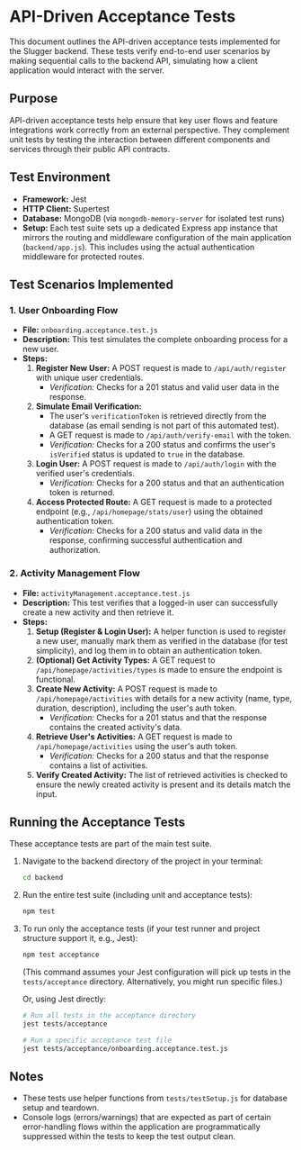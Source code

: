 # API-Driven Acceptance Tests

This document outlines the API-driven acceptance tests implemented for the Slugger backend. These tests verify end-to-end user scenarios by making sequential calls to the backend API, simulating how a client application would interact with the server.

## Purpose
API-driven acceptance tests help ensure that key user flows and feature integrations work correctly from an external perspective. They complement unit tests by testing the interaction between different components and services through their public API contracts.

## Test Environment
-   **Framework:** Jest
-   **HTTP Client:** Supertest
-   **Database:** MongoDB (via `mongodb-memory-server` for isolated test runs)
-   **Setup:** Each test suite sets up a dedicated Express app instance that mirrors the routing and middleware configuration of the main application (`backend/app.js`). This includes using the actual authentication middleware for protected routes.

## Test Scenarios Implemented

### 1. User Onboarding Flow
-   **File:** `onboarding.acceptance.test.js`
-   **Description:** This test simulates the complete onboarding process for a new user.
-   **Steps:**
    1.  **Register New User:** A POST request is made to `/api/auth/register` with unique user credentials.
        -   *Verification:* Checks for a 201 status and valid user data in the response.
    2.  **Simulate Email Verification:**
        -   The user's `verificationToken` is retrieved directly from the database (as email sending is not part of this automated test).
        -   A GET request is made to `/api/auth/verify-email` with the token.
        -   *Verification:* Checks for a 200 status and confirms the user's `isVerified` status is updated to `true` in the database.
    3.  **Login User:** A POST request is made to `/api/auth/login` with the verified user's credentials.
        -   *Verification:* Checks for a 200 status and that an authentication token is returned.
    4.  **Access Protected Route:** A GET request is made to a protected endpoint (e.g., `/api/homepage/stats/user`) using the obtained authentication token.
        -   *Verification:* Checks for a 200 status and valid data in the response, confirming successful authentication and authorization.

### 2. Activity Management Flow
-   **File:** `activityManagement.acceptance.test.js`
-   **Description:** This test verifies that a logged-in user can successfully create a new activity and then retrieve it.
-   **Steps:**
    1.  **Setup (Register & Login User):** A helper function is used to register a new user, manually mark them as verified in the database (for test simplicity), and log them in to obtain an authentication token.
    2.  **(Optional) Get Activity Types:** A GET request to `/api/homepage/activities/types` is made to ensure the endpoint is functional.
    3.  **Create New Activity:** A POST request is made to `/api/homepage/activities` with details for a new activity (name, type, duration, description), including the user's auth token.
        -   *Verification:* Checks for a 201 status and that the response contains the created activity's data.
    4.  **Retrieve User's Activities:** A GET request is made to `/api/homepage/activities` using the user's auth token.
        -   *Verification:* Checks for a 200 status and that the response contains a list of activities.
    5.  **Verify Created Activity:** The list of retrieved activities is checked to ensure the newly created activity is present and its details match the input.

## Running the Acceptance Tests

These acceptance tests are part of the main test suite.

1.  Navigate to the backend directory of the project in your terminal:
    ```bash
    cd backend
    ```

2.  Run the entire test suite (including unit and acceptance tests):
    ```bash
    npm test
    ```

3.  To run only the acceptance tests (if your test runner and project structure support it, e.g., Jest):
    ```bash
    npm test acceptance
    ```
    (This command assumes your Jest configuration will pick up tests in the `tests/acceptance` directory. Alternatively, you might run specific files.)

    Or, using Jest directly:
    ```bash
    # Run all tests in the acceptance directory
    jest tests/acceptance 

    # Run a specific acceptance test file
    jest tests/acceptance/onboarding.acceptance.test.js
    ```

## Notes
-   These tests use helper functions from `tests/testSetup.js` for database setup and teardown.
-   Console logs (errors/warnings) that are expected as part of certain error-handling flows within the application are programmatically suppressed within the tests to keep the test output clean.
